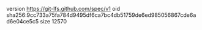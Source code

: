 version https://git-lfs.github.com/spec/v1
oid sha256:9cc733a75fa784d9495df6ca7bc4db51759de6ed985056867cde6ad6e04ce5c5
size 12570
